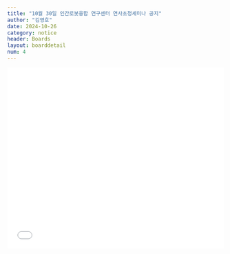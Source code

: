 ```yaml
---
title: "10월 30일 인간로봇융합 연구센터 연사초청세미나 공지"
author: "김영호"
date: 2024-10-26
category: notice
header: Boards
layout: boarddetail
num: 4
---
```


<embed type="application/pdf" src="/assets/img/Notice/10_30/20241030_HRCRC_Seminar.pdf" style="width: 100%;aspect-ratio: 1.2;">

